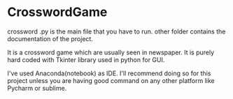 # CrosswordGame
crossword .py is the main file that you have to run. other folder contains the documentation of the project.

It is a crossword game which are usually seen in newspaper. It is purely hard coded with Tkinter library used in python for GUI.

I've used Anaconda(notebook) as IDE. I'll recommend doing so for this project unless you are having good command on any other platform like Pycharm or sublime.

